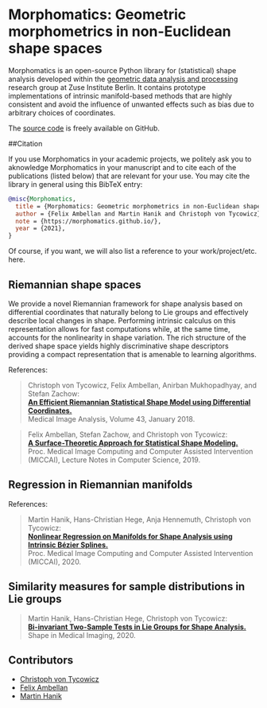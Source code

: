 # Morphomatics: Geometric morphometrics in non-Euclidean shape spaces

Morphomatics is an open-source Python library for (statistical) shape analysis developed within the [geometric data analysis and processing](https://www.zib.de/visual/geometric-data-analysis-and-processing) research group at Zuse Institute Berlin.
It contains prototype implementations of intrinsic manifold-based methods that are highly consistent and avoid the influence of unwanted effects such as bias due to arbitrary choices of coordinates.

The [source code](https://github.com/morphomatics/morphomatics) is freely available on GitHub.

##Citation

If you use Morphomatics in your academic projects, we politely ask you to aknowledge Morphomatics in your manuscript and to cite each of the publications (listed below) that are relevant for your use.
You may cite the library in general using this BibTeX entry:

```bibtex
@misc{Morphomatics,
  title = {Morphomatics: Geometric morphometrics in non-Euclidean shape spaces},
  author = {Felix Ambellan and Martin Hanik and Christoph von Tycowicz},
  note = {https://morphomatics.github.io/},
  year = {2021},
}
```

Of course, if you want, we will also list a reference to your work/project/etc. here. 


## Riemannian shape spaces

We provide a novel Riemannian framework for shape analysis based on differential coordinates that naturally belong to Lie groups and effectively describe local changes in shape.
Performing intrinsic calculus on this representation allows for fast computations while, at the same time, accounts for the nonlinearity in shape variation.
The rich structure of the derived shape space yields highly discriminative shape descriptors providing a compact representation that is amenable to learning algorithms.

References:

> Christoph von Tycowicz, Felix Ambellan, Anirban Mukhopadhyay, and Stefan Zachow:  
> **[An Efficient Riemannian Statistical Shape Model using Differential Coordinates.](https://opus4.kobv.de/opus4-zib/files/6117/ZIBReport_16-69.pdf)**  
> Medical Image Analysis, Volume 43, January 2018.

<!--  -->
> Felix Ambellan, Stefan Zachow, and Christoph von Tycowicz:  
> **[A Surface-Theoretic Approach for Statistical Shape Modeling.](https://opus4.kobv.de/opus4-zib/files/7449/ZIBReport_19-20.pdf)**  
> Proc. Medical Image Computing and Computer Assisted Intervention (MICCAI), Lecture Notes in Computer Science, 2019.

## Regression in Riemannian manifolds

References:

> Martin Hanik, Hans-Christian Hege, Anja Hennemuth, Christoph von Tycowicz:  
> **[Nonlinear Regression on Manifolds for Shape Analysis using Intrinsic Bézier Splines.](http://arxiv.org/abs/2007.05275)**  
> Proc. Medical Image Computing and Computer Assisted Intervention (MICCAI), 2020. 

## Similarity measures for sample distributions in Lie groups

> Martin Hanik, Hans-Christian Hege, Christoph von Tycowicz:  
> **[Bi-invariant Two-Sample Tests in Lie Groups for Shape Analysis.](https://arxiv.org/abs/2008.12195)**  
> Shape in Medical Imaging, 2020. 

## Contributors

* [Christoph von Tycowicz](https://www.tycowicz.de)
* [Felix Ambellan](https://www.zib.de/members/ambellan)
* [Martin Hanik](https://www.zib.de/members/hanik)

<!--
## Install

* buckle up!
-->
